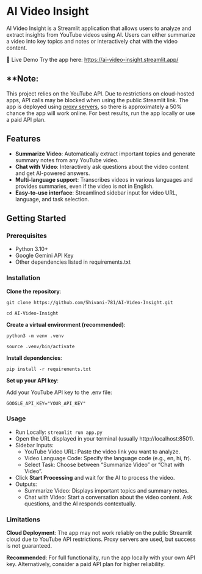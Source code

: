 # AI Video Insight
AI Video Insight is a Streamlit application that allows users to analyze and extract insights from YouTube videos using AI. Users can either summarize a video into key topics and notes or interactively chat with the video content.

🚀 Live Demo
Try the app here: https://ai-video-insight.streamlit.app/

## **Note:
This project relies on the YouTube API. Due to restrictions on cloud-hosted apps, API calls may be blocked when using the public Streamlit link. The app is deployed using [proxy servers](https://www.webshare.io/features/free-proxy), so there is approximately a 50% chance the app will work online. For best results, run the app locally or use a paid API plan.

## Features
* **Summarize Video**: Automatically extract important topics and generate summary notes from any YouTube video.
* **Chat with Video**: Interactively ask questions about the video content and get AI-powered answers.
* **Multi-language support**: Transcribes videos in various languages and provides summaries, even if the video is not in English.
* **Easy-to-use interface**: Streamlined sidebar input for video URL, language, and task selection.

## Getting Started

### Prerequisites
* Python 3.10+
* Google Gemini API Key
* Other dependencies listed in requirements.txt

### Installation
**Clone the repository**:

`git clone https://github.com/Shivani-781/AI-Video-Insight.git`

`cd AI-Video-Insight`

**Create a virtual environment (recommended)**:

`python3 -m venv .venv`

`source .venv/bin/activate`

**Install dependencies**:

`pip install -r requirements.txt`

**Set up your API key**:

Add your YouTube API key to the .env file:

`GOOGLE_API_KEY="YOUR_API_KEY"`

### Usage
* Run Locally: `streamlit run app.py`
* Open the URL displayed in your terminal (usually http://localhost:8501).
* Sidebar Inputs:
  + YouTube Video URL: Paste the video link you want to analyze.
  + Video Language Code: Specify the language code (e.g., en, hi, fr).
  + Select Task: Choose between “Summarize Video” or “Chat with Video”.
* Click **Start Processing** and wait for the AI to process the video.
* Outputs:
  +	Summarize Video: Displays important topics and summary notes.
  +	Chat with Video: Start a conversation about the video content. Ask questions, and the AI responds contextually.

### Limitations

**Cloud Deployment**:
The app may not work reliably on the public Streamlit cloud due to YouTube API restrictions. Proxy servers are used, but success is not guaranteed.

**Recommended**:
For full functionality, run the app locally with your own API key.
Alternatively, consider a paid API plan for higher reliability.
